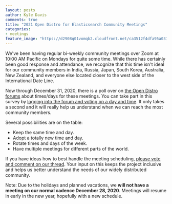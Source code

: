 ```yaml
---
layout: posts
author: Kyle Davis
comments: true
title: "2021 Open Distro for Elasticsearch Community Meetings"
categories:
- meetings
feature_image: "https://d2908q01vomqb2.cloudfront.net/ca3512f4dfa95a03169c5a670a4c91a19b3077b4/2019/03/26/open_disto-elasticsearch-logo-800x400.jpg"
---
```


We've been having regular bi-weekly community meetings over Zoom at 10:00 AM Pacific on Mondays for quite some time.  While there has certainly been good response and attendance, we recognize that this time isn't ideal for our community members in India, Russia, Japan, South Korea, Australia, New Zealand, and everyone else located closer to the west side of the International Date Line.

Now through December 31, 2020, there is a poll over on [the Open Distro forums](https://discuss.opendistrocommunity.dev/) about times/days for these meetings. You can take part in this survey by [logging into the forum and voting on a day and time](https://discuss.opendistrocommunity.dev/t/2021-open-distro-community-meetings/4404). It only takes a second and it will really help us understand when we can reach the most community members.

Several possibilities are on the table:

* Keep the same time and day.
* Adopt a totally new time and day.
* Rotate times and days of the week.
* Have multiple meetings for different parts of the world.

If you have ideas how to best handle the meeting scheduling, [please vote and comment on our thread](https://discuss.opendistrocommunity.dev/t/2021-open-distro-community-meetings/4404). Your input on this keeps the project inclusive and helps us better understand the needs of our widely distributed community. 

Note: Due to the holidays and planned vacations, we **will not have a meeting on our normal cadence December 28, 2020**. Meetings will resume in early in the new year, hopefully with a new schedule.

